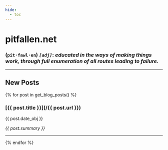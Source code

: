 ```yaml
---
hide:
  - toc
---
```


# pitfallen.net

### (`pit·fawl·en`) *`[adj]`*: *educated in the ways of making things work, through full enumeration of all routes leading to failure.*

---

## New Posts
{% for post in get_blog_posts() %}
### [{{ post.title }}](/{{ post.url }})
{{ post.date_obj }}

*{{ post.summary }}*

---
{% endfor %}